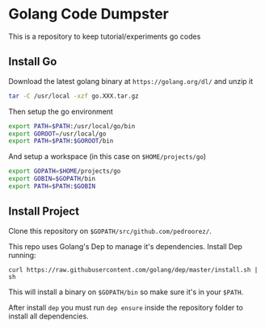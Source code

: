 # Golang Code Dumpster

This is a repository to keep tutorial/experiments go codes

## Install Go

Download the latest golang binary at `https://golang.org/dl/` and unzip it

```sh
tar -C /usr/local -xzf go.XXX.tar.gz
```

Then setup the go environment

```sh
export PATH=$PATH:/usr/local/go/bin
export GOROOT=/usr/local/go
export PATH=$PATH:$GOROOT/bin
```

And setup a workspace (in this case on `$HOME/projects/go`)

```sh
export GOPATH=$HOME/projects/go
export GOBIN=$GOPATH/bin
export PATH=$PATH:$GOBIN
```

## Install Project

Clone this repository on `$GOPATH/src/github.com/pedroorez/`.

This repo uses Golang's Dep to manage it's dependencies. Install Dep running:

```
curl https://raw.githubusercontent.com/golang/dep/master/install.sh | sh
```

This will install a binary on `$GOPATH/bin` so make sure it's in your `$PATH`.

After install `dep` you must run `dep ensure` inside the repository folder to install all dependencies.


